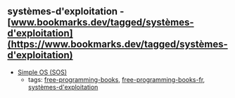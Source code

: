 systèmes-d'exploitation - [www.bookmarks.dev/tagged/systèmes-d'exploitation](https://www.bookmarks.dev/tagged/systèmes-d'exploitation)
---
* [Simple OS (SOS)](http://sos.enix.org/fr/SOSDownload)
    * tags: [free-programming-books](../tags/free-programming-books.md), [free-programming-books-fr](../tags/free-programming-books-fr.md), [systèmes-d'exploitation](../tags/systèmes-d'exploitation.md)
